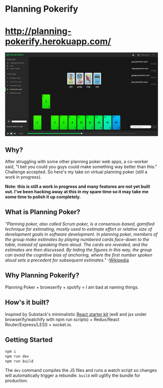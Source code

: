# Planning Pokerify

# http://planning-pokerify.herokuapp.com/ 


![screenshot](screenshot.png)

## Why?

After struggling with some other planning poker web apps, a co-worker said, "I bet you could you guys could make something way better than this." Challenge accepted. So here's my take on virtual planning poker (still a work in progress).

**Note: this is still a work in progress and many features are not yet built out. I've been hacking away at this in my spare time so it may take me some time to polish it up completely.**

## What is Planning Poker?

*"Planning poker, also called Scrum poker, is a consensus-based, gamified technique for estimating, mostly used to estimate effort or relative size of development goals in software development. In planning poker, members of the group make estimates by playing numbered cards face-down to the table, instead of speaking them aloud. The cards are revealed, and the estimates are then discussed. By hiding the figures in this way, the group can avoid the cognitive bias of anchoring, where the first number spoken aloud sets a precedent for subsequent estimates."* -[Wikipedia](https://en.wikipedia.org/wiki/Planning_poker)

## Why Planning Pokerify?

Planning Poker + browserify + spotify = I am bad at naming things. 

## How's it built?

Inspired by Substack's minimalistic [React starter kit](https://github.com/substack/react-starter-es6-babel) (es6 and jsx under browserify/watchify with npm run scripts) + Redux/React Router/Express/LESS + socket.io. 

## Getting Started 

```
npm i
npm run dev
npm run build

```
The `dev` command compiles the JS files and runs a watch script so changes will automatically trigger a rebundle.
`build` will uglifiy the bundle for production.




